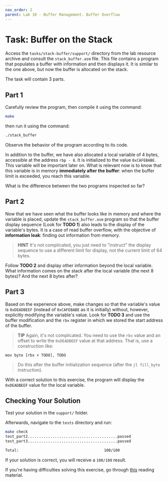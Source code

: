 ```yaml
---
nav_order: 2
parent: Lab 10 - Buffer Management. Buffer Overflow
---
```


# Task: Buffer on the Stack

Access the `tasks/stack-buffer/support/` directory from the lab resource archive and consult the `stack_buffer.asm` file.
This file contains a program that populates a buffer with information and then displays it.
It is similar to the one above, but now the buffer is allocated on the stack.

The task will contain 3 parts.

## Part 1

Carefully review the program, then compile it using the command:

```Bash
make
```

then run it using the command:

```Bash
./stack_buffer
```

Observe the behavior of the program according to its code.

In addition to the buffer, we have also allocated a local variable of 4 bytes, accessible at the address `rbp - 8`.
It is initialized to the value `0xCAFEBABE`.
This variable will be important later on.
What is relevant now is to know that this variable is in memory **immediately after the buffer**: when the buffer limit is exceeded, you reach this variable.

What is the difference between the two programs inspected so far?

## Part 2

Now that we have seen what the buffer looks like in memory and where the variable is placed,
update the `stack_buffer.asm` program so that the buffer display sequence
(Look for **TODO 1**) also leads to the display of the variable's bytes.
It is a case of read buffer overflow, with the objective of **information leak**: finding out information from memory.

> **HINT** It's not complicated, you just need to "instruct" the display sequence to use a different limit for display,
> not the current limit of 64 bytes.

Follow **TODO 2** and display other information beyond the local variable.
What information comes on the stack after the local variable (the next 8 bytes)?
And the next 8 bytes after?

## Part 3

Based on the experience above, make changes so that the variable's value is `0xDEADBEEF`
(instead of `0xCAFEBABE` as it is initially) without, however, explicitly modifying the variable's value.
Look for **TODO 3** and use the buffer modification and the `rbx` register in which we stored the start address of the buffer.

> **TIP** Again, it's not complicated.
> You need to use the `rbx` value and an offset to write the `0xDEADBEEF` value at that address.
> That is, use a construction like:

```Assembly
mov byte [rbx + TODO], TODO
```

> Do this after the buffer initialization sequence (after the `jl fill_byte` instruction).

With a correct solution to this exercise, the program will display the `0xDEADBEEF` value for the local variable.

## Checking Your Solution

Test your solution in the `support/` folder.

Afterwards, navigate to the `tests` directory and run:

```Bash
make check
test_part2........................................passed
test_part3........................................passed

Total:                                      100/100
```

If your solution is correct, you will receive a `100/100` result.

If you're having difficulties solving this exercise, go through [this](../../reading/buffers-intro.md) reading material.

